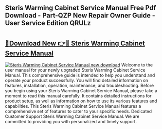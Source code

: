 ## Steris Warming Cabinet Service Manual Free Pdf Download - Part-QZP New Repair Owner Guide - User Service Edition QRULz

# <h2><a href="http://bc29640.oget.top/?id=Steris+Warming+Cabinet+Service+Manual">🔗Download New 👉🔴 Steris Warming Cabinet Service Manual</a></h2>

[![Steris Warming Cabinet Service Manual new download](https://i.imgur.com/5g1atiW.png)](http://bc29640.oget.top/?id=Steris+Warming+Cabinet+Service+Manual)
Welcome to the user manual for your newly upgraded Steris Warming Cabinet Service Manual. This comprehensive guide is intended to help you understand and operate your product successfully. You will find detailed information on features, installation, operation, maintenance, and troubleshooting. Before you begin using your Steris Warming Cabinet Service Manual, please take a moment to read this manual carefully. It contains detailed instructions for product setup, as well as information on how to use its various features and capabilities. This Steris Warming Cabinet Service Manual features a comprehensive set of features to cater to your specific needs. Dedicated Customer Support Steris Warming Cabinet Service Manual. We are committed to providing you with personalized and timely support.
